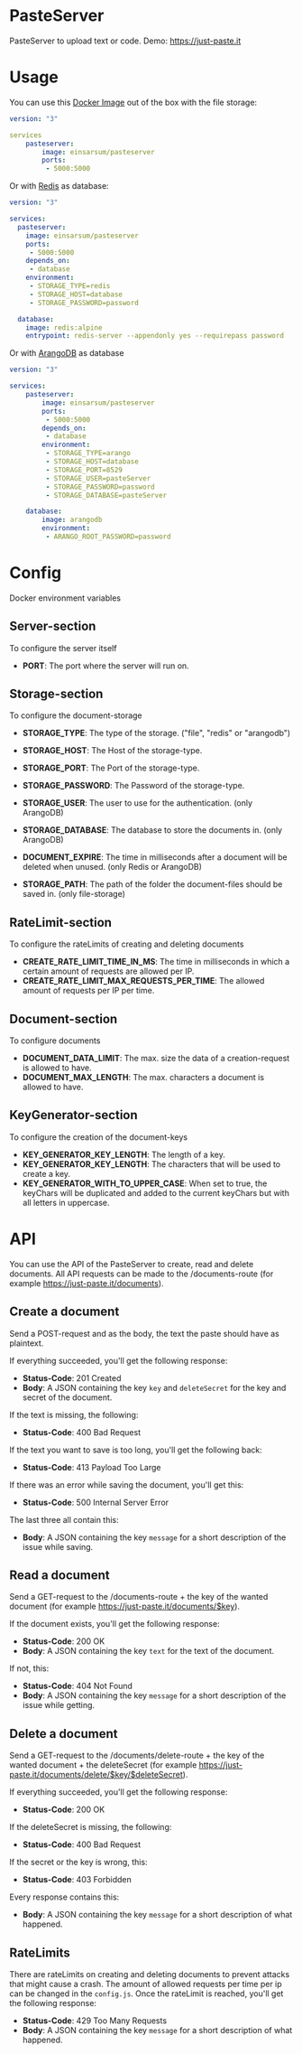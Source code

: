 # PasteServer
PasteServer to upload text or code.
Demo: https://just-paste.it

# Usage
You can use this [Docker Image](https://hub.docker.com/r/einsarsum/pasteserver) out of the box with the file storage:
```yml
version: "3"

services
    pasteserver:
        image: einsarsum/pasteserver
        ports:
         - 5000:5000
```

Or with [Redis](https://hub.docker.com/_/redis) as database:
```yml
version: "3"

services:
  pasteserver:
    image: einsarsum/pasteserver
    ports:
     - 5000:5000
    depends_on:
     - database
    environment:
     - STORAGE_TYPE=redis
     - STORAGE_HOST=database
     - STORAGE_PASSWORD=password

  database:
    image: redis:alpine
    entrypoint: redis-server --appendonly yes --requirepass password
```
Or with [ArangoDB](https://hub.docker.com/_/arangodb) as database
```yml
version: "3"

services:
    pasteserver:
        image: einsarsum/pasteserver
        ports:
         - 5000:5000
        depends_on:
         - database
        environment:
         - STORAGE_TYPE=arango
         - STORAGE_HOST=database
         - STORAGE_PORT=8529
         - STORAGE_USER=pasteServer
         - STORAGE_PASSWORD=password
         - STORAGE_DATABASE=pasteServer

    database:
        image: arangodb
        environment:
         - ARANGO_ROOT_PASSWORD=password
```

# Config
Docker environment variables

## Server-section
To configure the server itself

*  **PORT**: The port where the server will run on.

## Storage-section
To configure the document-storage

*  **STORAGE_TYPE**: The type of the storage. ("file", "redis" or "arangodb")
*  **STORAGE_HOST**: The Host of the storage-type.
*  **STORAGE_PORT**: The Port of the storage-type.
*  **STORAGE_PASSWORD**: The Password of the storage-type.

*  **STORAGE_USER**: The user to use for the authentication. (only ArangoDB)
*  **STORAGE_DATABASE**: The database to store the documents in. (only ArangoDB)

*  **DOCUMENT_EXPIRE**: The time in milliseconds after a document will be deleted when unused. (only Redis or ArangoDB)

*  **STORAGE_PATH**: The path of the folder the document-files should be saved in. (only file-storage)

## RateLimit-section
To configure the rateLimits of creating and deleting documents

*  **CREATE_RATE_LIMIT_TIME_IN_MS**: The time in milliseconds in which a certain amount of requests are allowed per IP.
*  **CREATE_RATE_LIMIT_MAX_REQUESTS_PER_TIME**: The allowed amount of requests per IP per time.

## Document-section
To configure documents

*  **DOCUMENT_DATA_LIMIT**: The max. size the data of a creation-request is allowed to have.
*  **DOCUMENT_MAX_LENGTH**: The max. characters a document is allowed to have.

## KeyGenerator-section
To configure the creation of the document-keys

*  **KEY_GENERATOR_KEY_LENGTH**: The length of a key.
*  **KEY_GENERATOR_KEY_LENGTH**: The characters that will be used to create a key.
*  **KEY_GENERATOR_WITH_TO_UPPER_CASE**: When set to true, the keyChars will be duplicated and added to the current 
keyChars but with all letters in uppercase.


# API

You can use the API of the PasteServer to create, read and delete documents. All API requests can be made 
to the /documents-route (for example https://just-paste.it/documents).

## Create a document

Send a POST-request and as the body, the text the paste should have as plaintext.

If everything succeeded, you'll get the following response:

* **Status-Code**: 201 Created
* **Body**: A JSON containing the key ``key`` and ``deleteSecret`` for the key and secret of the document.

If the text is missing, the following:

* **Status-Code**: 400 Bad Request

If the text you want to save is too long, you'll get the following back:

* **Status-Code**: 413 Payload Too Large

If there was an error while saving the document, you'll get this:

* **Status-Code**: 500 Internal Server Error

The last three all contain this:

* **Body**: A JSON containing the key ```message``` for a short description of the issue while saving.

## Read a document

Send a GET-request to the /documents-route + the key of the wanted document
(for example https://just-paste.it/documents/$key).

If the document exists, you'll get the following response:

* **Status-Code**: 200 OK
* **Body**: A JSON containing the key ``text`` for the text of the document.

If not, this:

* **Status-Code**: 404 Not Found
* **Body**: A JSON containing the key ```message``` for a short description of the issue while getting.

## Delete a document

Send a GET-request to the /documents/delete-route + the key of the wanted document + the deleteSecret
(for example https://just-paste.it/documents/delete/$key/$deleteSecret). 

If everything succeeded, you'll get the following response:

* **Status-Code**: 200 OK

If the deleteSecret is missing, the following:

* **Status-Code**: 400 Bad Request

If the secret or the key is wrong, this:

* **Status-Code**: 403 Forbidden

Every response contains this:

 * **Body**: A JSON containing the key ```message``` for a short description of what happened.
 
## RateLimits

There are rateLimits on creating and deleting documents to prevent attacks that might cause a crash.
The amount of allowed requests per time per ip can be changed in the ``config.js``.
Once the rateLimit is reached, you'll get the following response:

* **Status-Code**: 429 Too Many Requests
* **Body**: A JSON containing the key ```message``` for a short description of what happened.

